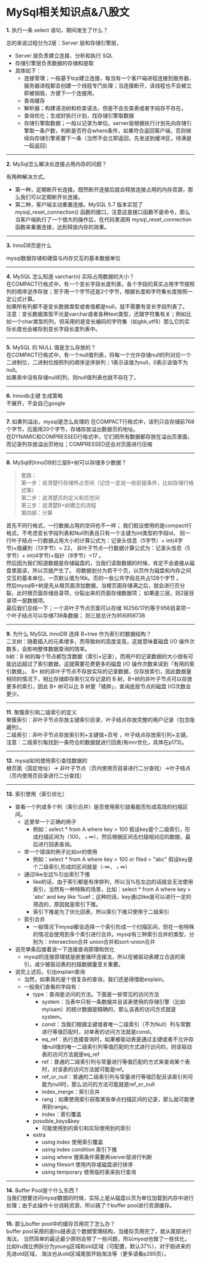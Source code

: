 **MySql相关知识点&八股文**
=================
**1.** 执行一条 select 语句，期间发生了什么？  

总的来说过程分为2层：Server 层和存储引擎层，
* Server 层负责建立连接、分析和执行 SQL
* 存储引擎层负责数据的存储和提取
* 具体如下：
  * 连接管理；一般基于tcp建立连接，每当有一个客户端进程连接到服务器，服务器进程都会创建一个线程专门处理；当连接断开，该线程也不会被立即被销毁，方便下一个连接用。
  * 查询缓存
  * 解析器；构建语法树和检查语法，但是不会去查表或者字段存不存在。
  * 查询优化；生成好执行计划，找存储引擎取数据
  * 存储引擎取数据；一般以记录为单位。server层根据执行计划先向存储引擎取一条户数，判断是否符合where条件，如果符合返回客户端，否则继续向存储引擎索要下一条（当然不会立即返回，先发送到缓冲区，待满是一起返回）
***
**2.** MySql怎么解决长连接占用内存的问题？

有两种解决方式。
* 第一种，定期断开长连接。既然断开连接后就会释放连接占用的内存资源，那么我们可以定期断开长连接。
* 第二种，客户端主动重置连接。MySQL 5.7 版本实现了 mysql_reset_connection() 函数的接口，注意这是接口函数不是命令，那么当客户端执行了一个很大的操作后，在代码里调用 mysql_reset_connection 函数来重置连接，达到释放内存的效果。
***
**3.** InnoDB页是什么

mysql数据存储和硬盘与内存交互的基本数据单位
***
**4.** MySQL 怎么知道 varchar(n) 实际占用数据的大小？  
在COMPACT行格式中，有一个变长字段长度列表，各个字段的真实占用字节按照列的顺序逆序存放；至于用一个字节还是2个字节，根据长度和字符集长度按照一定公式计算。  
如果所有列都不是变长数据类型或者值都是null，就不需要有变长字段列表了。  
注意：变长数据类型不光是varchar或者各种text类型，还跟字符集有关；例如比如一个char类型的列，但采用的是变长编码的字符集（如gbk,utf8）那么它的实际长度也会被存到变长字段长度列表中。
***
**5.** MySQL 的 NULL 值是怎么存放的？  
在COMPACT行格式中，有一个null值列表，将每一个允许存储null的列对应一个二进制位，二进制位按照列的顺序逆序排列；1表示该值为null，0表示该值不为null。  
如果表中没有存储null的列，则null值列表也就不存在了。
***
**6.** Innodb主键 生成策略  
不展开，不会自己google
***
**7.** 如果列溢出，mysql是怎么处理的
在COMPACT行格式中，该列只会存储前768个字节，后面用20个字节，存储存放溢出数据页的地址。  
在DYNAMIC和COMPRESSED行格式中，它们把所有数据都存放在溢出页里面，而记录列存放溢出页地址；COMPRESSED还会对页面进行压缩
***
**8.** MySql的InnoDB的三层B+树可以存储多少数据？
> 套路：  
> 第一步：说清楚行存储所占空间（记住一定说一些前提条件，比如存储行格式等）  
> 第二步：说清楚页的定义和页空间  
> 第三步：说清楚B+树建立的流程  
> 第四部：计算  

首先不同行格式，一行数据占用的空间也不一样；
我们假设使用的是compact行格式，不考虑变长字段列表和Null列表且只有一个主键为int类型的字段id，
则一行叶子结点一行数据占用大小的计算公式为：记录头信息（5字节）+ int(4字节)+隐藏列（13字节）= 22。
非叶子节点一行数据计算公式为：记录头信息（5字节）+ int(4字节)+指针（8字节）=17  。  
然后因为我们知道数据是存储磁盘的，当我们读取数据的时候，肯定不会直接从磁盘里面读，所以页就产生了。
将数据划分为若干个页，以页作为磁盘和内存之间交互的基本单位，一页默认值为16k。页的一些公共字段总共占128个字节 。  
然后mysqlB+树是先从根页面添加数据，当根页面存储满之后，就会进行页分裂，此时根页面存储目录项，分裂出来的页面存储数据项；
如果是三层，则2层目录项一层数据项。  
最后我们总结一下；一个非叶子节点页面可以存储 16256/17约等于956目录项一个叶子结点可以存储738条数据；
则三层总计为956*956*738
***
**9.** 为什么 MySQL InnoDB 选择 B+tree 作为索引的数据结构？  
二叉树：随着插入的元素增多，而导致树的高度变高，这就意味着磁盘 I/O 操作次数多，会影响整体数据查询的效率。  
b树：B 树的每个节点都包含数据（索引+记录），而用户的记录数据的大小很有可能远远超过了索引数据，这就需要花费更多的磁盘 I/O 操作次数来读到「有用的索引数据」。
B+ 树的非叶子节点不存放实际的记录数据，仅存放索引，因此数据量相同的情况下，相比存储即存索引又存记录的 B 树，B+树的非叶子节点可以存放更多的索引，因此 B+ 树可以比 B 树更「矮胖」，查询底层节点的磁盘 I/O次数会更少。
***
**11.** 聚簇索引和二级索引的定义  
聚簇索引：非叶子节点存放主键索引目录，叶子结点存放完整的用户记录（包含隐藏列）。  
二级索引：非叶子节点存放索引列+主键值+页号 ，叶子结点存放索引列+主键。注意：二级索引每找到一条符合的数据就进行回表(有mrr优化，具体在p173)。
***
**12.** mysql如何使用索引查找数据的  
根页面（固定地址）-> 非叶子节点（页内使用页目录进行二分查找）->叶子结点（页内使用页目录进行二分查找）
***
**13.** 索引使用（索引优化）
* 查看一个列或多个列（索引合并）是否使用索引就看能否形成高效的扫描区间。
  * 这里举一个正确的例子
    * 例如：select * from A where key > 100 假设key是个二级索引，形成扫描区间为（100，﹢∞），然后根据区间去扫描相对应的数据，最后进行回表查询。
  * 举一个错误的例子比如or的使用
    * 例如：select * from A where key > 100 or filed = "abc" 假设key是个二级索引,形成的区间就是（-∞，﹢∞）
  * 通过like左边%引出索引下推
    * like的话，由于索引都是有序排列，所以当%在左边的话就会无法使用索引，当然有一种特殊的场景，比如：select * from A where key > 'abc' and key like %uef；这种的话，key通过like是可以进行一定的筛选的，原因就是索引下推。
    * 索引下推是为了优化回表，所以索引下推只使用于二级索引
  * 索引合并
    * 一般情况下mysql都会选择一个索引形成一个扫描区间，但在一些特殊的情况会使用到多个索引进行合并。mysql有三种索引合并的类型，分别为：intersection合并 union合并和sort-union合并
* 说完单条后接着说一下连接查询原理和优化
  * mysql的连接原理就是嵌套循环连接法，所以在被驱动表建立合适的索引，减少被驱动表的扫描数据量至关重要。
* 说完上述后，引出explain查询
  * 当然，如果真的是个很复杂的查询，我们还是得借助explain。
  * 一般我们查看的字段有：
    * type：查询是访问的方法。下面是一些常见的访问方法
      * system：当表中只有一条数据并且该表使用的存储引擎（比如myisam）的统计数据是精确的，那么该表的访问方式就是system。
      * const：当我们根据主键或者唯一二级索引（不为Null）列与常数进行等值匹配时，对单表的访问方法就是const。
      * eq_ref：执行连接查询时，如果被驱动表是通过主键或者不允许存储null值的唯一二级索引列等值匹配的方式进行访问的，则该驱动表的访问方法就是eq_ref
      * ref：普通的二级索引列与常量进行等值匹配的方式来查询某个表时，对该表的访问方法就可能是ref。
      * ref_or_null：普通的二级索引列与常量进行等值匹配且该索引列可能为null时，那么访问的方法可能就是ref_or_null
      * index_merge：索引合并
      * rang：如果使用索引获取某些单点扫描区间的记录，那么就可能使用到range。
      * index：索引覆盖
    * possible_keys&key
      * 可能使用到的索引和实际使用到的索引
    * extra
      * using index 使用索引覆盖
      * using index condition 索引下推
      * using where 搜索条件需要再server层进行判断
      * using filesort 使用内存或磁盘进行排序
      * using temporary 使用临时表来执行查询
***
**14.** Buffer Pool是个什么东西？  
当我们想要访问mysql数据的时候，实际上是从磁盘以页为单位加载到内存中进行处理；由于此操作十分消耗资源，所以搞了个buffer pool进行资源缓存。
***
**15.** 那么buffer pool中的缓存页用完了怎么办？  
buffer pool采用的是lru链表这个数据管理结构，当缓存页用完了，就从尾部进行淘汰。
当然简单的最近最少原则会带了一些问题，所以mysql也做了一些优化，比如lru按比例拆分为young区域和old区域（可配置，默认37%），对于刚进来的先进old区域，
淘汰也从old区域尾部开始淘汰等（更多请看p285页）。

